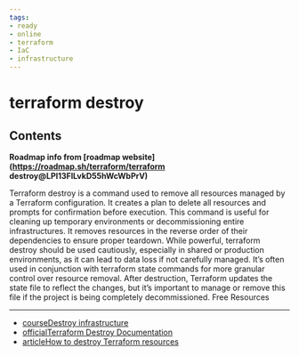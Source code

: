 ```yaml
---
tags:
- ready
- online
- terraform
- IaC
- infrastructure
---
```


# terraform destroy

## Contents

__Roadmap info from [roadmap website](<https://roadmap.sh/terraform/terraform> destroy@LPI13FILvkD55hWcWbPrV)__

Terraform destroy is a command used to remove all resources managed by a Terraform configuration. It creates a plan to delete all resources and prompts for confirmation before execution. This command is useful for cleaning up temporary environments or decommissioning entire infrastructures. It removes resources in the reverse order of their dependencies to ensure proper teardown. While powerful, terraform destroy should be used cautiously, especially in shared or production environments, as it can lead to data loss if not carefully managed. It’s often used in conjunction with terraform state commands for more granular control over resource removal. After destruction, Terraform updates the state file to reflect the changes, but it’s important to manage or remove this file if the project is being completely decommissioned.
Free Resources

---

- [courseDestroy infrastructure](https://developer.hashicorp.com/terraform/tutorials/aws-get-started/aws-destroy)
- [officialTerraform Destroy Documentation](https://developer.hashicorp.com/terraform/cli/commands/destroy)
- [articleHow to destroy Terraform resources](https://spacelift.io/blog/how-to-destroy-terraform-resources)
